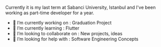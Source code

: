 Currently it is my last term at Sabanci University, Istanbul and I've been working as part-time developer for a year.

- 🔭 I’m currently working on : Graduation Project
- 🌱 I’m currently learning : Flutter
- 👯 I’m looking to collaborate on : New projects, ideas
- 🤔 I’m looking for help with : Software Engineering Concepts
